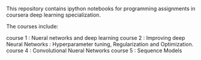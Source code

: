 This repository contains ipython notebooks for programming assignments in coursera deep learning specialization.

The courses include:

course 1 : Nueral networks and deep learning
course 2 : Improving deep Neural Networks : Hyperparameter tuning, Regularization and Optimization.
course 4 : Convolutional Nueral Networks
course 5 : Sequence Models
